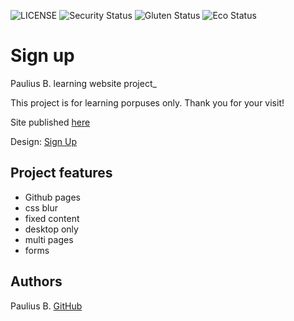 ![LICENSE](https://img.shields.io/badge/license-MIT-blue.svg?style=flat-square)
![Security Status](https://img.shields.io/security-headers?label=Security&url=https%3A%2F%2Fgithub.com&style=flat-square)
![Gluten Status](https://img.shields.io/badge/Gluten-Free-green.svg)
![Eco Status](https://img.shields.io/badge/ECO-Friendly-green.svg)

# Sign up

Paulius B. learning website project_

This project is for learning porpuses only. Thank you for your visit!

Site published [here](https://scarab911.github.io/7-signup)

Design: [Sign Up](https://cdn.discordapp.com/attachments/648536139677958156/648860801997996052/day1dr.png)

## Project features

- Github pages
- css blur
- fixed content
- desktop only
- multi pages
- forms

## Authors

Paulius B. [GitHub](https://github.com/Scarab911)